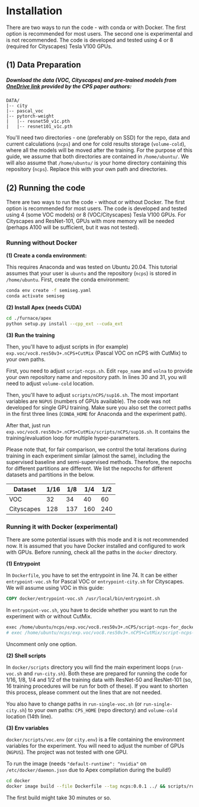 # Installation
There are two ways to run the code -  with conda or with Docker. 
The first option is recommended for most users.
The second one is experimental and is not recommended.
The code is developed and tested using 4 or 8 (required for Cityscapes) Tesla V100 GPUs.

## (1) Data Preparation
##### Download the data (VOC, Cityscapes) and pre-trained models from  [OneDrive link](https://pkueducn-my.sharepoint.com/:f:/g/personal/pkucxk_pku_edu_cn/EtjNKU0oVMhPkOKf9HTPlVsBIHYbACel6LSvcUeP4MXWVg?e=139icd) provided by the CPS paper authors: 

```
DATA/
|-- city
|-- pascal_voc
|-- pytorch-weight
|   |-- resnet50_v1c.pth
|   |-- resnet101_v1c.pth
```

You'll need two directories - one (preferably on SSD) for the repo, data and current calculations (`ncps`) and one for cold results storage (`volume-cold`), where all the models will be moved after the training.
For the purpose of this guide, we assume that both directories are contained in `/home/ubuntu/`.
We will also assume that `/home/ubuntu/` is your home directory containing this repository (`ncps`).
Replace this with your own path and directories.

## (2) Running the code

There are two ways to run the code - without or without Docker. 
The first option is recommended for most users.
The code is developed and tested using 4 (some VOC models) or 8 (VOC/Cityscapes) Tesla V100 GPUs.
For Cityscapes and ResNet-101, GPUs with more memory will be needed (perhaps A100 will be sufficient, but it was not tested).

### Running without Docker

**(1) Create a conda environment:**

This requires Anaconda and was tested on Ubuntu 20.04.
This tutorial assumes that your user is `ubuntu` and the repository (`ncps`) is stored in `/home/ubuntu`.
First, create the conda environment:

```bash
conda env create -f semiseg.yaml
conda activate semiseg
```

**(2) Install Apex (needs CUDA)**

```bash
cd ./furnace/apex
python setup.py install --cpp_ext --cuda_ext
```

**(3) Run the training**

Then, you'll have to adjust scripts in (for example) `exp.voc/voc8.res50v3+.nCPS+CutMix` (Pascal VOC on nCPS with CutMix) to your own paths.

First, you need to adjust `script-ncps.sh`.
Edit `repo_name` and `volna` to provide your own repository name and repository path.
In lines 30 and 31, you will need to adjust `volume-cold` location.

Then, you'll have to adjust `scripts/nCPS/sup16.sh`.
The most important variables are `NGPUS` (numbers of GPUs available).
The code was not developed for single GPU training.
Make sure you also set the correct paths in the first three lines (`CONDA_HOME` for Anaconda and the experiment path).

After that, just run `exp.voc/voc8.res50v3+.nCPS+CutMix/scripts/nCPS/sup16.sh`.
It contains the training/evaluation loop for multiple hyper-parameters.

Please note that, for fair comparison, we control the total iterations during training in each experiment similar (almost the same), including the supervised baseline and semi-supervised methods. Therefore, the nepochs for different partitions are different. We list the nepochs for different datasets and partitions in the below.

| Dataset    | 1/16 | 1/8  | 1/4  | 1/2  |
| ---------- | ---- | ---- | ---- | ---- |
| VOC        | 32   | 34   | 40   | 60   |
| Cityscapes | 128  | 137  | 160  | 240  |


### Running it with Docker (experimental)

There are some potential issues with this mode and it is not recommended now.
It is assumed that you have Docker installed and configured to work with GPUs.
Before running, check all the paths in the `docker` directory.

**(1) Entrypoint**

In `Dockerfile`, you have to set the entrypoint in line 74.  It can be either `entrypoint-voc.sh` for Pascal VOC or `entrypoint-city.sh` for Cityscapes.
We will assume using VOC in this guide:
```dockerfile
COPY docker/entrypoint-voc.sh /usr/local/bin/entrypoint.sh
```
In `entrypoint-voc.sh`, you have to decide whether you want to run the experiment with or without CutMix.
```dockerfile
exec /home/ubuntu/ncps/exp.voc/voc8.res50v3+.nCPS/script-ncps-for_docker.sh
# exec /home/ubuntu/ncps/exp.voc/voc8.res50v3+.nCPS+CutMix/script-ncps-for_docker.sh
```
Uncomment only one option.

**(2) Shell scripts**

In `docker/scripts` directory you will find the main experiment loops (`run-voc.sh` and `run-city.sh`).
Both these are prepared for running the code for 1/16, 1/8, 1/4 and 1/2 of the training data with ResNet-50 and ResNet-101 (so, 16 training procedures will be run for both of these).
If you want to shorten this process, please comment out the lines that are not needed.

You also have to change paths in `run-single-voc.sh` (or `run-single-city.sh`) to your own paths: `CPS_HOME` (repo directory) and `volume-cold` location (14th line).

**(3) Env variables**

`docker/scripts/voc.env` (or `city.env`) is a file containing the environment variables for the experiment.
You will need to adjust the number of GPUs (`NGPUS`).
The project was not tested with one GPU.

To run the image (needs `"default-runtime": "nvidia"` on `/etc/docker/daemon.json` due to Apex compilation during the build!)
```bash
cd docker
docker image build --file Dockerfile --tag ncps:0.0.1 ../ && scripts/run-voc.sh
```
The first build might take 30 minutes or so.
